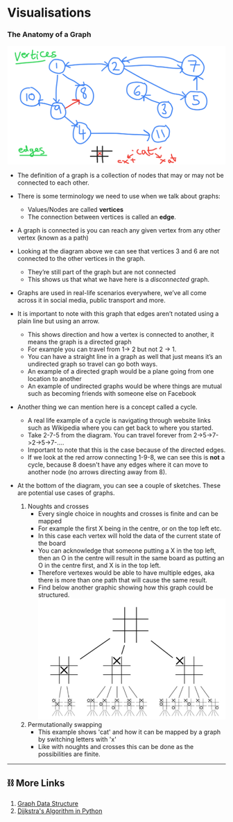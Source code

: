 #  Visualisations

### The Anatomy of a Graph
![Graphs](media/graphs.png)
- The definition of a graph is a collection of nodes that may or may not be connected to each other.

- There is some terminology we need to use when we talk about graphs:
  - Values/Nodes are called **vertices**
  - The connection between vertices is called an **edge**. 

- A graph is connected is you can reach any given vertex from any other vertex (known as a path)
- Looking at the diagram above we can see that vertices 3 and 6 are not connected to the other vertices in the graph.
  - They’re still part of the graph but are not connected 
  - This shows us that what we have here is a *disconnected* graph.
- Graphs are used in real-life scenarios everywhere, we’ve all come across it in social media, public transport and more. 
- It is important to note with this graph that edges aren’t notated using a plain line but using an arrow. 
  - This shows direction and how a vertex is connected to another, it means the graph is a directed graph
  - For example you can travel from 1-> 2 but not 2 -> 1. 
  - You can have a straight line in a graph as well that just means it’s an undirected graph so travel can go both ways.
  - An example of a directed graph would be a plane going from one location to another 
  - An example of undirected graphs would be where things are mutual such as becoming friends with someone else on Facebook
- Another thing we can mention here is a concept called a cycle. 
  - A real life example of a cycle is navigating through website links such as Wikipedia where you can get back to where you started.
  - Take 2-7-5 from the diagram. You can travel forever from 2->5->7->2->5->7-....
  - Important to note that this is the case because of the directed edges.
  - If we look at the red arrow connecting 1-9-8, we can see this is **not** a cycle, because 8 doesn't have any edges where it can
move to another node (no arrows directing away from 8). 
- At the bottom of the diagram, you can see a couple of sketches. These are potential use cases of graphs.
  1. Noughts and crosses
       - Every single choice in noughts and crosses is finite and can be mapped
       - For example the first X being in the centre, or on the top left etc.
       - In this case each vertex will hold the data of the current state of the board
       - You can acknowledge that someone putting a X in the top left, then an O in the centre will result in the same board
     as putting an O in the centre first, and X is in the top left.
       - Therefore vertexes would be able to have multiple edges, aka there is more than one path that will cause the same result.
       - Find below another graphic showing how this graph could be structured.
![Noughts&Crosses](media/tic-tac-toe.jpg)
  2. Permutationally swapping
       - This example shows 'cat' and how it can be mapped by a graph by switching letters with 'x'
       - Like with noughts and crosses this can be done as the possibilities are finite.

-----------
## ⛓️ More Links

1. [Graph Data Structure](https://www.geeksforgeeks.org/graph-data-structure-and-algorithms/)
2. [Dijkstra's Algorithm in Python](https://www.bogotobogo.com/python/python_Dijkstras_Shortest_Path_Algorithm.php)


